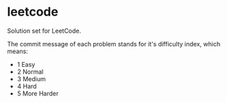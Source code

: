leetcode
============

Solution set for LeetCode.

The commit message of each problem stands for it's difficulty index, which means:
- 1 Easy
- 2 Normal
- 3 Medium
- 4 Hard
- 5 More Harder
